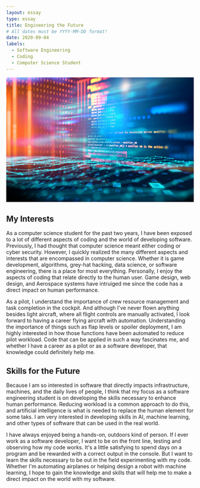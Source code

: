 ```yaml
---
layout: essay
type: essay
title: Engineering the Future
# All dates must be YYYY-MM-DD format!
date: 2020-09-04
labels:
  - Software Engineering
  - Coding
  - Computer Science Student
---
```


<img class="ui medium right floated rounded image" src="../images/bhanu.jpg">

## My Interests

As a computer science student for the past two years, I have been exposed to a lot of different aspects of coding and the world of developing software. Previously, I had thought that computer science meant either coding or cyber security. However, I quickly realized the many different aspects and interests that are encompassed in computer science. Whether it is game development, algorithms, grey-hat hacking, data science, or software engineering, there is a place for most everything. Personally, I enjoy the aspects of coding that relate directly to the human user. Game design, web design, and Aerospace systems have intruiged me since the code has a direct impact on human performance.

As a pilot, I understand the importance of crew resource management and task completion in the cockpit. And although I've never flown anything besides light aircraft, where all flight controls are manually activated, I look forward to having a career flying aircraft with automation. Understanding the importance of things such as flap levels or spoiler deployment, I am highly interested in how those functions have been automated to reduce pilot workload. Code that can be applied in such a way fascinates me, and whether I have a career as a pilot or as a software developer, that knowledge could definitely help me.

## Skills for the Future

Because I am so interested in software that directly impacts infrastructure, machines, and the daily lives of people, I think that my focus as a software engineering student is on developing the skills necessary to enhance human performance. Reducing workload is a common approach to do this, and artificial intelligence is what is needed to replace the human element for some taks. I am very interested in developing skills in AI, machine learning, and other types of software that can be used in the real world.

I have always enjoyed being a hands-on, outdoors kind of person. If I ever work as a software developer, I want to be on the front line, testing and observing how my code works. It's a little satisfying to spend days on a program and be rewarded with a correct output in the console. But I want to learn the skills necessary to be out in the field experimenting with my code. Whether I'm automating airplanes or helping design a robot with machine learning, I hope to gain the knowledge and skills that will help me to make a direct impact on the world with my software.
